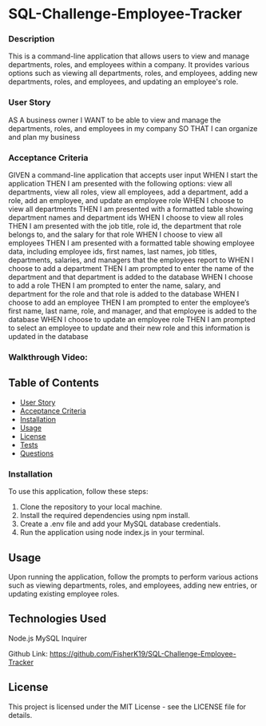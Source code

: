 # SQL-Challenge-Employee-Tracker

### Description
This is a command-line application that allows users to view and manage departments, roles, and employees within a company. It provides various options such as viewing all departments, roles, and employees, adding new departments, roles, and employees, and updating an employee's role.

### User Story
AS A business owner
I WANT to be able to view and manage the departments, roles, and employees in my company
SO THAT I can organize and plan my business

### Acceptance Criteria
GIVEN a command-line application that accepts user input
WHEN I start the application
THEN I am presented with the following options: view all departments, view all roles, view all employees, add a department, add a role, add an employee, and update an employee role
WHEN I choose to view all departments
THEN I am presented with a formatted table showing department names and department ids
WHEN I choose to view all roles
THEN I am presented with the job title, role id, the department that role belongs to, and the salary for that role
WHEN I choose to view all employees
THEN I am presented with a formatted table showing employee data, including employee ids, first names, last names, job titles, departments, salaries, and managers that the employees report to
WHEN I choose to add a department
THEN I am prompted to enter the name of the department and that department is added to the database
WHEN I choose to add a role
THEN I am prompted to enter the name, salary, and department for the role and that role is added to the database
WHEN I choose to add an employee
THEN I am prompted to enter the employee’s first name, last name, role, and manager, and that employee is added to the database
WHEN I choose to update an employee role
THEN I am prompted to select an employee to update and their new role and this information is updated in the database

### Walkthrough Video:


## Table of Contents
- [User Story](#user-story)
- [Acceptance Criteria](#acceptance-criteria)
- [Installation](#installation)
- [Usage](#usage)
- [License](#license)
- [Tests](#tests)
- [Questions](#questions)

### Installation
To use this application, follow these steps:

1. Clone the repository to your local machine.
2. Install the required dependencies using npm install.
3. Create a .env file and add your MySQL database credentials.
4. Run the application using node index.js in your terminal.

## Usage
Upon running the application, follow the prompts to perform various actions such as viewing departments, roles, and employees, adding new entries, or updating existing employee roles.

## Technologies Used
Node.js
MySQL
Inquirer

Github Link: https://github.com/FisherK19/SQL-Challenge-Employee-Tracker


## License
This project is licensed under the MIT License - see the LICENSE file for details.